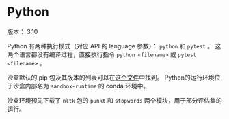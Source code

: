 # Python

版本： 3.10

Python 有两种执行模式（对应 API 的 language 参数）： `python` 和 `pytest` 。 这两个语言都没有编译过程，直接执行指令 `python <filename>` 或 `pytest <filename>` 。

沙盒默认的 pip 包及其版本的列表可以在[这个文件](https://github.com/bytedance/SandboxFusion/blob/main/runtime/python/requirements.txt)中找到。 Python的运行环境位于沙盒内部名为 `sandbox-runtime` 的 conda 环境中。

沙盒环境预先下载了 `nltk` 包的 `punkt` 和 `stopwords` 两个模块，用于部分评估集的运行。
